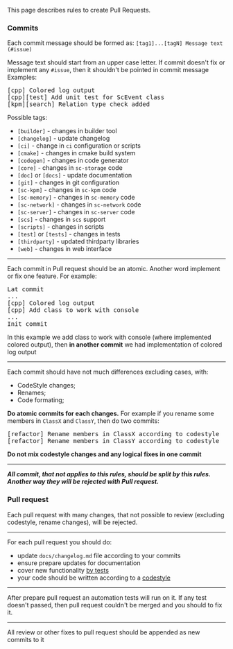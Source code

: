 This page describes rules to create Pull Requests.
### Commits
Each commit message should be formed as: `[tag1]...[tagN] Message text (#issue)`

Message text should start from an upper case letter. If commit doesn't fix or implement any `#issue`, then it shouldn't be pointed in commit message
  Examples:
<pre>
[cpp] Colored log output
[cpp][test] Add unit test for ScEvent class
[kpm][search] Relation type check added
</pre>

Possible tags:

  * `[builder]` - changes in builder tool
  * `[changelog]` - update changelog
  * `[ci]` - change in `ci` configuration or scripts
  * `[cmake]` - changes in cmake build system
  * `[codegen]` - changes in code generator
  * `[core]` - changes in `sc-storage` code
  * `[doc]` or `[docs]` - update documentation
  * `[git]` - changes in git configuration
  * `[sc-kpm]` - changes in `sc-kpm` code
  * `[sc-memory]` - changes in `sc-memory` code
  * `[sc-network]` - changes in `sc-network` code
  * `[sc-server]` - changes in `sc-server` code
  * `[scs]` - changes in `scs` support
  * `[scripts]` - changes in scripts
  * `[test]` or `[tests]` - changes in tests
  * `[thirdparty]` - updated thirdparty libraries
  * `[web]` - changes in web interface

***
Each commit in Pull request should be an atomic. Another word implement or fix one feature. For example:
<pre>
Lat commit
...
[cpp] Colored log output
[cpp] Add class to work with console
...
Init commit
</pre>

 In this example we add class to work with console (where implemented colored output), then **in another commit** we had implementation of colored log output

***
Each commit should have not much differences excluding cases, with:

  * CodeStyle changes;
  * Renames;
  * Code formating;

**Do atomic commits for each changes.** For example if you rename some members in `ClassX` and `ClassY`, then do two commits:
<pre>
[refactor] Rename members in ClassX according to codestyle
[refactor] Rename members in ClassY according to codestyle
</pre>

**Do not mix codestyle changes and any logical fixes in one commit**

***
_**All commit, that not applies to this rules, should be split by this rules. Another way they will be rejected with Pull request.**_
### Pull request
Each pull request with many changes, that not possible to review (excluding codestyle, rename changes), will be rejected.
***
For each pull request you should do:

  * update `docs/changelog.md` file according to your commits
  * ensure prepare updates for documentation
  * cover new functionality [by tests](test.md)
  * your code should be written according to a [codestyle](codestyle.md)

***
After prepare pull request an automation tests will run on it. If any test doesn't passed, then pull request couldn't be merged and you should to fix it.
***
All review or other fixes to pull request should be appended as new commits to it
